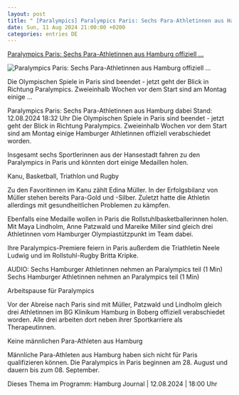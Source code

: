 ```yaml
---
layout: post
title: " [Paralympics] Paralympics Paris: Sechs Para-Athletinnen aus Hamburg offiziell ..."
date: Sun, 11 Aug 2024 21:00:00 +0200
categories: entries DE
---
```

[Paralympics Paris: Sechs Para-Athletinnen aus Hamburg offiziell ...](https://www.ndr.de/nachrichten/hamburg/Paralympics-Paris-Sechs-Para-Athletinnen-aus-Hamburg-dabei,paralympics3916.html)

![Paralympics Paris: Sechs Para-Athletinnen aus Hamburg offiziell ...](https://www.ndr.de/nachrichten/hamburg/paralympics3920_v-contentxl.jpg)

Die Olympischen Spiele in Paris sind beendet - jetzt geht der Blick in Richtung Paralympics. Zweieinhalb Wochen vor dem Start sind am Montag einige ...

Paralympics Paris: Sechs Para-Athletinnen aus Hamburg dabei Stand: 12.08.2024 18:32 Uhr Die Olympischen Spiele in Paris sind beendet - jetzt geht der Blick in Richtung Paralympics. Zweieinhalb Wochen vor dem Start sind am Montag einige Hamburger Athletinnen offiziell verabschiedet worden.

Insgesamt sechs Sportlerinnen aus der Hansestadt fahren zu den Paralympics in Paris und könnten dort einige Medaillen holen.

Kanu, Basketball, Triathlon und Rugby

Zu den Favoritinnen im Kanu zählt Edina Müller. In der Erfolgsbilanz von Müller stehen bereits Para-Gold und -Silber. Zuletzt hatte die Athletin allerdings mit gesundheitlichen Problemen zu kämpfen.

Ebenfalls eine Medaille wollen in Paris die Rollstuhlbasketballerinnen holen. Mit Maya Lindholm, Anne Patzwald und Mareike Miller sind gleich drei Athletinnen vom Hamburger Olympiastützpunkt im Team dabei.

Ihre Paralympics-Premiere feiern in Paris außerdem die Triathletin Neele Ludwig und im Rollstuhl-Rugby Britta Kripke.

AUDIO: Sechs Hamburger Athletinnen nehmen an Paralympics teil (1 Min) Sechs Hamburger Athletinnen nehmen an Paralympics teil (1 Min)

Arbeitspause für Paralympics

Vor der Abreise nach Paris sind mit Müller, Patzwald und Lindholm gleich drei Athletinnen im BG Klinikum Hamburg in Boberg offiziell verabschiedet worden. Alle drei arbeiten dort neben ihrer Sportkarriere als Therapeutinnen.

Keine männlichen Para-Athleten aus Hamburg

Männliche Para-Athleten aus Hamburg haben sich nicht für Paris qualifizieren können. Die Paralympics in Paris beginnen am 28. August und dauern bis zum 08. September.

Dieses Thema im Programm: Hamburg Journal | 12.08.2024 | 18:00 Uhr

